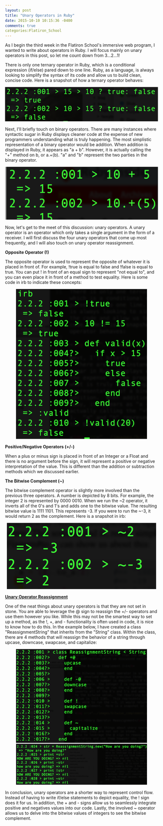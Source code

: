 ```yaml
---
layout: post
title: "Unary Operators in Ruby"
date: 2015-10-10 10:15:36 -0400
comments: true
categories:Flatiron_School
---
```


As I begin the third week in the Flatiron School's immersive web program, I wanted to write about operators in Ruby.  I will focus mainly on unary operators in this post, so let me count down from 3...2...1!

There is only one ternary operator in Ruby, which is a conditional expression (if/else) pared down to one line.  Ruby, as a language, is always looking to simplify the syntax of its code and allow us to build clean, concise code.  Here is a snapshot of how a ternary operator behaves:

<center><img src="../images/ternary_screenshot.png"></center>

Next, I'll briefly touch on binary operators.  There are many instances where syntactic sugar in Ruby displays cleaner code at the expense of new programmers understanding what is truly happening.  The most simplistic representation of a binary operator would be addition.  When addition is displayed in Ruby, it appears as "a + b".  However, it is actually calling the "+" method on b, or a.+(b).  "a" and "b" represent the two parties in the binary operator.

<center><img src="../images/binary_screenshot.png"></center>

Now, let's get to the meet of this discussion: unary operators.  A unary operator is an operator which only takes a single argument in the form of a receiver.  I will first discuss the four unary operators that come up most frequently, and I will also touch on unary operator reassignment.  

<b>Opposite Operator (!)</b>

The opposite operator is used to represent the opposite of whatever it is placed in front of.  For example, !true is equal to false and !false is equal to true.  You can put ! in front of an equal sign to represent "not equal to", and you can even place it in front of a method to test equality.  Here is some code in irb to indicate these concepts:

<center><img src="../images/negative_operator.png"></center>

<b>Positive/Negative Operators (+/-)</b>

When a plus or minus sign is placed in front of an Integer or a Float and there is no argument before the sign, it will represent a positive or negative interpretation of the value.  This is different than the addition or subtraction methods which we discussed earlier.  

<b>The Bitwise Complement (~)</b>

The bitwise complement operator is slightly more involved than the previous three operators.  A number is depicted by 8 bits.  For example, the integer 2 is represented by 0000 0010.  When we run the ~2 operator, it inverts all of the 0's and 1's and adds one to the bitwise value.  The resulting bitwise value is 1111 1101.  This represents -3.  If you were to run the ~-3, it would return 2 as the complement.  Here is a snapshot in irb:

<center><img src="../images/bitwise_complement.png"></center>

<b><u>Unary Operator Reassignment</u></b> 

One of the neat things about unary operators is that they are not set in stone.  You are able to leverage the @ sign to reassign the +/- operators and use them however you like.  While this may not be the smartest way to set up a method, as the !, +, and - functionality is often used in code, it is nice to know how to do this.  In the example below, I have created a class "ReassignmentString" that inherits from the "String" class.  Within the class, there are 4 methods that will reassign the behavior of a string through upcase, downcase, swapcase, and capitalize:

<center><img src="../images/reassignment.png"></center>
<center><img src="../images/reassignment_output.png"></center>

In conclusion, unary operators are a shorter way to represent control flow.  Instead of having to write if/else statements to depict equality, the ! sign does it for us.  In addition, the + and - signs allow us to seamlessly integrate positive and negatives values into our code.  Lastly, the involved ~ operator allows us to delve into the bitwise values of integers to see the bitwise complement.   


